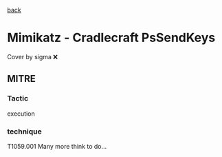 [back](../index.md)
# Mimikatz - Cradlecraft PsSendKeys
Cover by sigma :x: 
## MITRE
### Tactic
execution
### technique
T1059.001
Many more think to do...